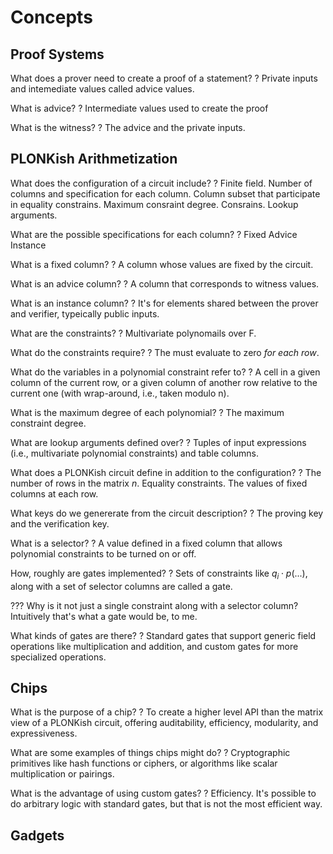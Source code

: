 # Concepts

## Proof Systems

What does a prover need to create a proof of a statement?
?
Private inputs and intemediate values called advice values.

What is advice?
?
Intermediate values used to create the proof

What is the witness?
?
The advice and the private inputs.

## PLONKish Arithmetization

What does the configuration of a circuit include?
?
Finite field.
Number of columns and specification for each column.
Column subset that participate in equality constrains.
Maximum consraint degree.
Consrains.
Lookup arguments.

What are the possible specifications for each column?
?
Fixed
Advice
Instance

What is a fixed column?
?
A column whose values are fixed by the circuit.

What is an advice column?
?
A column that corresponds to witness values.

What is an instance column?
?
It's for elements shared between the prover and verifier, typeically public inputs.

What are the constraints?
?
Multivariate polynomails over F.

What do the constraints require?
?
The must evaluate to zero *for each row*.

What do the variables in a polynomial constraint refer to?
?
A cell in a given column of the current row, or a given column of another row relative to the current one (with wrap-around, i.e., taken modulo n).

What is the maximum degree of each polynomial?
?
The maximum constraint degree.

What are lookup arguments defined over?
?
Tuples of input expressions (i.e., multivariate polynomial constraints) and table columns.

What does a PLONKish circuit define in addition to the configuration?
?
The number of rows in the matrix $n$.
Equality constraints.
The values of fixed columns at each row.

What keys do we genererate from the circuit description?
?
The proving key and the verification key.

What is a selector?
?
A value defined in a fixed column that allows polynomial constraints to be turned on or off.

How, roughly are gates implemented?
?
Sets of constraints like $q_i \cdot p(...)$, along with a set of selector columns are called a gate.

??? Why is it not just a single constraint along with a selector column? Intuitively that's what a gate would be, to me.

What kinds of gates are there?
?
Standard gates that support generic field operations like multiplication and addition, and custom gates for more specialized operations.

## Chips

What is the purpose of a chip?
?
To create a higher level API than the matrix view of a PLONKish circuit, offering auditability, efficiency, modularity, and expressiveness.

What are some examples of things chips might do?
?
Cryptographic primitives like hash functions or ciphers, or algorithms like scalar multiplication or pairings.

What is the advantage of using custom gates?
?
Efficiency. It's possible to do arbitrary logic with standard gates, but that is not the most efficient way.

## Gadgets